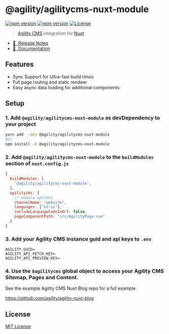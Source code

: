 # @agility/agilitycms-nuxt-module

[![npm version][npm-version-src]][npm-version-href]
[![npm version][npm-downloads-src]][npm-downloads-href]
[![License][license-src]][license-href]

> [Agility CMS](https://agilitycms.com/) integration for [Nuxt](https://nuxtjs.org)

- [📝 &nbsp;Release Notes](https://help.agilitycms.com/hc/en-us/sections/360007518811-Release-Notes)
- [📖 &nbsp;Documentation](https://help.agilitycms.com/hc/en-us/articles/360037500492)

## Features

- Sync Support for Ultra-fast build times
- Full page routing and static rendeer
- Easy async data loading for additional components

## Setup

### 1. Add `@agility/agilitycms-nuxt-module` as devDependency to your project

```bash
yarn add --dev @agility/agilitycms-nuxt-module
#or
npm install -D @agility/agilitycms-nuxt-module
```

### 2. Add `@agility/agilitycms-nuxt-module` to the `buildModules` section of `nuxt.config.js`

```js
{
  buildModules: [
    '@agility/agilitycms-nuxt-module',
  ],
  agilitycms: {
    // module options
    channelName: "website",
    languages: ["en-us"],
    includeLanguageCodeInUrl: false,
    pageComponentPath: "src/AgilityPage.vue"
  }
}
```

### 3. Add your Agility CMS instance guid and api keys to `.env`

```
AGILITY_GUID=
AGILITY_API_FETCH_KEY=
AGILITY_API_PREVIEW_KEY=
```

### 4. Use the `$agilitycms` global object to access your Agility CMS Sitemap, Pages and Content.

See the example Agility CMS Nuxt Blog repo for a full example.

https://github.com/agility/agility-nuxt-blog



## License

[MIT License](./LICENSE)

<!-- Badges -->

[npm-version-src]: https://img.shields.io/npm/v/@agility/agilitycms-nuxt-module/latest.svg
[npm-version-href]: https://npmjs.com/package/@agility/agilitycms-nuxt-module
[npm-downloads-src]: https://img.shields.io/npm/dm/@agility/agilitycms-nuxt-module.svg
[npm-downloads-href]: https://npmjs.com/package/@agility/agilitycms-nuxt-module
[license-src]: https://img.shields.io/npm/l/@agility/agilitycms-nuxt-module.svg
[license-href]: https://npmjs.com/package/@agility/agilitycms-nuxt-module
